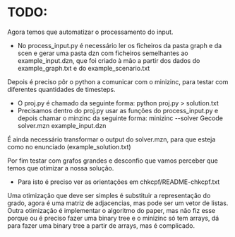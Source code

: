# TODO:

Agora temos que automatizar o processamento do input.
- No process_input.py é necessário ler os ficheiros da pasta graph e da scen e gerar uma pasta dzn com ficheiros semelhantes ao example_input.dzn, que foi criado à mão a partir dos dados do example_graph.txt e do example_scenario.txt

Depois é preciso pôr o python a comunicar com o minizinc, para testar com diferentes quantidades de timesteps. 
- O proj.py é chamado da seguinte forma: 
    python proj.py <graph-file-name> <scenario-file-name> > solution.txt
- Precisamos dentro do proj.py usar as funções do process_input.py e depois chamar o minzinc da seguinte forma:
    minizinc --solver Gecode solver.mzn example_input.dzn 

É ainda necessário transformar o output do solver.mzn, para que esteja como no enunciado (example_solution.txt)

Por fim testar com grafos grandes e desconfio que vamos perceber que temos que otimizar a nossa solução.
- Para isto é preciso ver as orientações em chkcpf/README-chkcpf.txt

Uma otimização que deve ser simples é substituir a representação do grado, agora é uma matriz de adjacencias, mas pode ser um vetor de listas.
Outra otimização é implementar o algoritmo do paper, mas não fiz esse porque ou é preciso fazer uma binary tree e o minizinc só tem arrays, dá para fazer uma binary tree a partir de arrays, mas é complicado.